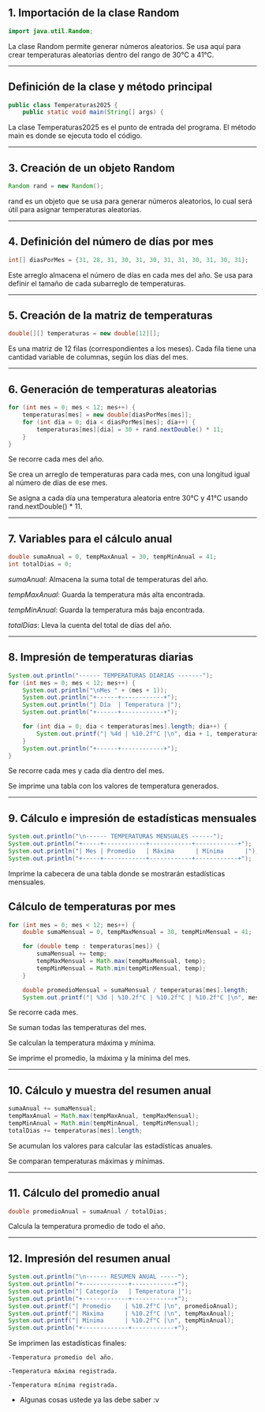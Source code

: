## 1. Importación de la clase Random

```java
import java.util.Random;

```
La clase Random permite generar números aleatorios. Se usa aquí para crear temperaturas aleatorias dentro del rango de 30°C a 41°C.

---------

## Definición de la clase y método principal

```java
public class Temperaturas2025 {
    public static void main(String[] args) {


```

La clase Temperaturas2025 es el punto de entrada del programa.
El método main es donde se ejecuta todo el código.

----

## 3. Creación de un objeto Random

```java
Random rand = new Random();

```

rand es un objeto que se usa para generar números aleatorios, lo cual será útil para asignar temperaturas aleatorias.

-----

## 4. Definición del número de días por mes

```java
int[] diasPorMes = {31, 28, 31, 30, 31, 30, 31, 31, 30, 31, 30, 31};


```

Este arreglo almacena el número de días en cada mes del año. Se usa para definir el tamaño de cada subarreglo de temperaturas.

---


## 5. Creación de la matriz de temperaturas

```java
double[][] temperaturas = new double[12][];

```

Es una matriz de 12 filas (correspondientes a los meses).
Cada fila tiene una cantidad variable de columnas, según los días del mes.

---

## 6. Generación de temperaturas aleatorias

```java
for (int mes = 0; mes < 12; mes++) {
    temperaturas[mes] = new double[diasPorMes[mes]];
    for (int dia = 0; dia < diasPorMes[mes]; dia++) {
        temperaturas[mes][dia] = 30 + rand.nextDouble() * 11;
    }
}


```

Se recorre cada mes del año.

Se crea un arreglo de temperaturas para cada mes, con una longitud igual al número de días de ese mes.

Se asigna a cada día una temperatura aleatoria entre 30°C y 41°C usando rand.nextDouble() * 11.

----

## 7. Variables para el cálculo anual

```java
double sumaAnual = 0, tempMaxAnual = 30, tempMinAnual = 41;
int totalDias = 0;


```
*sumaAnual*: Almacena la suma total de temperaturas del año.

*tempMaxAnual*: Guarda la temperatura más alta encontrada.

*tempMinAnual*: Guarda la temperatura más baja encontrada.

*totalDias*: Lleva la cuenta del total de días del año.

----

## 8. Impresión de temperaturas diarias


```java
System.out.println("------ TEMPERATURAS DIARIAS -------");
for (int mes = 0; mes < 12; mes++) {
    System.out.println("\nMes " + (mes + 1));
    System.out.println("+------+------------+");
    System.out.println("| Día  | Temperatura |");
    System.out.println("+------+------------+");

    for (int dia = 0; dia < temperaturas[mes].length; dia++) {
        System.out.printf("| %4d | %10.2f°C |\n", dia + 1, temperaturas[mes][dia]);
    }
    System.out.println("+------+------------+");
}


```

Se recorre cada mes y cada día dentro del mes.

Se imprime una tabla con los valores de temperatura generados.

----

## 9. Cálculo e impresión de estadísticas mensuales

```java
System.out.println("\n------ TEMPERATURAS MENSUALES ------");
System.out.println("+-----+------------+------------+------------+");
System.out.println("| Mes | Promedio   | Máxima      | Mínima      |");
System.out.println("+-----+------------+------------+------------+");


```
Imprime la cabecera de una tabla donde se mostrarán estadísticas mensuales.

## Cálculo de temperaturas por mes

```java
for (int mes = 0; mes < 12; mes++) {
    double sumaMensual = 0, tempMaxMensual = 30, tempMinMensual = 41;

    for (double temp : temperaturas[mes]) {
        sumaMensual += temp;
        tempMaxMensual = Math.max(tempMaxMensual, temp);
        tempMinMensual = Math.min(tempMinMensual, temp);
    }

    double promedioMensual = sumaMensual / temperaturas[mes].length;
    System.out.printf("| %3d | %10.2f°C | %10.2f°C | %10.2f°C |\n", mes + 1, promedioMensual, tempMaxMensual, tempMinMensual);


```

Se recorre cada mes.

Se suman todas las temperaturas del mes.

Se calculan la temperatura máxima y mínima.

Se imprime el promedio, la máxima y la mínima del mes.

----

## 10. Cálculo y muestra del resumen anual

```java
sumaAnual += sumaMensual;
tempMaxAnual = Math.max(tempMaxAnual, tempMaxMensual);
tempMinAnual = Math.min(tempMinAnual, tempMinMensual);
totalDias += temperaturas[mes].length;


```
Se acumulan los valores para calcular las estadísticas anuales.

Se comparan temperaturas máximas y mínimas.

---------

## 11. Cálculo del promedio anual

```java
double promedioAnual = sumaAnual / totalDias;


```

Calcula la temperatura promedio de todo el año.

----

## 12. Impresión del resumen anual

```java
System.out.println("\n------ RESUMEN ANUAL -----");
System.out.println("+-------------+------------+");
System.out.println("| Categoría   | Temperatura |");
System.out.println("+-------------+------------+");
System.out.printf("| Promedio    | %10.2f°C |\n", promedioAnual);
System.out.printf("| Máxima      | %10.2f°C |\n", tempMaxAnual);
System.out.printf("| Mínima      | %10.2f°C |\n", tempMinAnual);
System.out.println("+-------------+------------+");

```
Se imprimen las estadísticas finales:

    -Temperatura promedio del año.

    -Temperatura máxima registrada.

    -Temperatura mínima registrada.

- Algunas cosas ustede ya las debe saber :v


